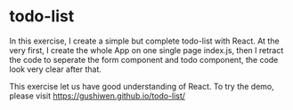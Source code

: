 # todo-list
In this exercise, I create a simple but complete todo-list with React.
At the very first, I create the whole App on one single page index.js,
then I retract the code to seperate the form component and todo component,
the code look very clear after that.

This exercise let us have good understanding of React.
To try the demo, please visit
https://gushiwen.github.io/todo-list/
